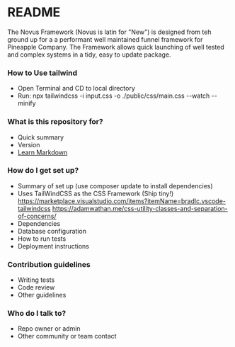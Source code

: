 # README #

The Novus Framework (Novus is latin for "New") is designed from teh ground up for a a performant well maintained funnel framework for Pineapple Company. The Framework allows quick launching of well tested 
and complex systems in a tidy, easy to update package.

### How to Use tailwind ###
* Open Terminal and CD to local directory
* Run: npx tailwindcss -i input.css -o ./public/css/main.css --watch --minify

### What is this repository for? ###

* Quick summary
* Version
* [Learn Markdown](https://bitbucket.org/tutorials/markdowndemo)

### How do I get set up? ###

* Summary of set up (use composer update to install dependencies)
* Uses TailWindCSS as the CSS Framework (Ship tiny!) 
  https://marketplace.visualstudio.com/items?itemName=bradlc.vscode-tailwindcss
  https://adamwathan.me/css-utility-classes-and-separation-of-concerns/
* Dependencies
* Database configuration
* How to run tests
* Deployment instructions

### Contribution guidelines ###

* Writing tests
* Code review
* Other guidelines

### Who do I talk to? ###

* Repo owner or admin
* Other community or team contact